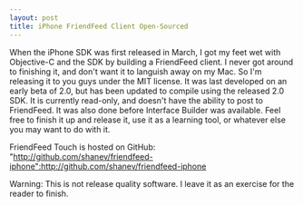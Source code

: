 ```yaml
--- 
layout: post
title: iPhone FriendFeed Client Open-Sourced
---
```

When the iPhone SDK was first released in March, I got my feet wet with Objective-C and the SDK by building a FriendFeed client.  I never got around to finishing it, and don't want it to languish away on my Mac.  So I'm releasing it to you guys under the MIT license.  It was last developed on an early beta of 2.0, but has been updated to compile using the released 2.0 SDK.  It is currently read-only, and doesn't have the ability to post to FriendFeed.  It was also done before Interface Builder was available.  Feel free to finish it up and release it, use it as a learning tool, or whatever else you may want to do with it.

FriendFeed Touch is hosted on GitHub: "http://github.com/shanev/friendfeed-iphone":http://github.com/shanev/friendfeed-iphone

Warning: This is not release quality software.  I leave it as an exercise for the reader to finish.
